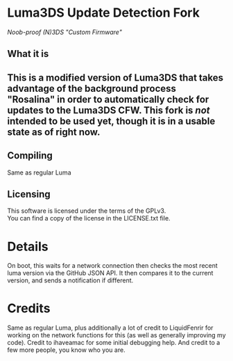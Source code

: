 # Luma3DS Update Detection Fork
*Noob-proof (N)3DS "Custom Firmware"*

## What it is

This is a modified version of Luma3DS that takes advantage of the background process "Rosalina" in order to automatically check for updates to the Luma3DS CFW. This fork is *not* intended to be used yet, though it is in a usable state as of right now.
---

## Compiling

Same as regular Luma

## Licensing

This software is licensed under the terms of the GPLv3.  
You can find a copy of the license in the LICENSE.txt file.

# Details

On boot, this waits for a network connection then checks the most recent luma version via the GitHub JSON API. It then compares it to the current version, and sends a notification if different.

# Credits
Same as regular Luma, plus additionally a lot of credit to LiquidFenrir for working on the network functions for this (as well as generally improving my code). Credit to ihaveamac for some initial debugging help. And credit to a few more people, you know who you are.
